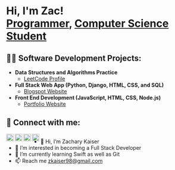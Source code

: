 <h1>Hi, I'm Zac! <br/><a href="https://github.com/zkaiser98">Programmer</a>, <a href="https://www.linkedin.com/in/Zachary-F-Kaiser/">Computer Science Student</a>

<h2>👨‍💻 Software Development Projects:</h2>

- <b>Data Structures and Algorithms Practice</b>
  - [LeetCode Profile](https://leetcode.com/zkaiser98)
- <b>Full Stack Web App (Python, Django, HTML, CSS, and SQL)</b>
  - [Blogspot Website](https://github.com/zkaiser98/BlogspotDupe)
- <b>Front End Development (JavaScript, HTML, CSS, Node.js)</b>
  - [Portfolio Website](https://github.com/zkaiser98/Portfolio)


<h2> 🤳 Connect with me:</h2>

[<img align="left" alt="ZacKaiser | YouTube" width="20" src="https://cdn.jsdelivr.net/npm/simple-icons@v3/icons/youtube.svg" />](https://www.youtube.com/channel/UCmh32W1oVauN84f4jCGRQFA)
[<img align="left" alt="ZacKaiser | Twitter" width="20" src="https://cdn.jsdelivr.net/npm/simple-icons@v3/icons/twitter.svg" />](https://twitter.com/Kaiser_Zac)
[<img align="left" alt="ZacKaiser | LinkedIn" width="20" src="https://cdn.jsdelivr.net/npm/simple-icons@v3/icons/linkedin.svg" />](https://www.linkedin.com/in/zachary-f-kaiser/)
[<img align="left" alt="ZacKaiser | Instagram" width="20" src="https://cdn.jsdelivr.net/npm/simple-icons@v3/icons/instagram.svg" />](https://www.instagram.com/kaiser_roll98)

<h2></h2>

- 👋 Hi, I’m Zachary Kaiser
- 👀 I’m interested in becoming a Full Stack Developer
- 🌱 I’m currently learning Swift as well as Git
- 📫 Reach me zkaiser98@gmail.com
